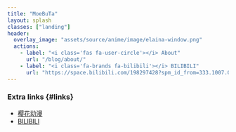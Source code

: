 ```yaml
---
title: "MoeBuTa"
layout: splash
classes: ["landing"]
header:
  overlay_image: "assets/source/anime/image/elaina-window.png"
  actions:
    - label: "<i class='fas fa-user-circle'></i> About"
      url: "/blog/about/"
    - label: "<i class='fa-brands fa-bilibili'></i> BILIBILI"
      url: "https://space.bilibili.com/198297428?spm_id_from=333.1007.0.0/"
---
```


### Extra links {#links}

- [樱花动漫](https://www.yhdmz.org/)
- [BILIBILI](https://space.bilibili.com/)


[//]: # (- And [<i class="fas fa-fw fa-globe-americas"></i> my friends' websites]&#40;{{ "/friends/" | relative_url }}&#41;.)

